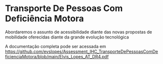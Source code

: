 # Transporte De Pessoas Com Deficiência Motora

Abordaremos o assunto de acessibilidade diante das novas propostas de mobilidade oferecidas diante da grande evolução tecnológica

A documentação completa pode ser acessada em https://github.com/evslopes/Assessment_IHC_TransporteDePessoasComDeficienciaMotora/blob/main/Elvis_Lopes_AT_DR4.pdf

